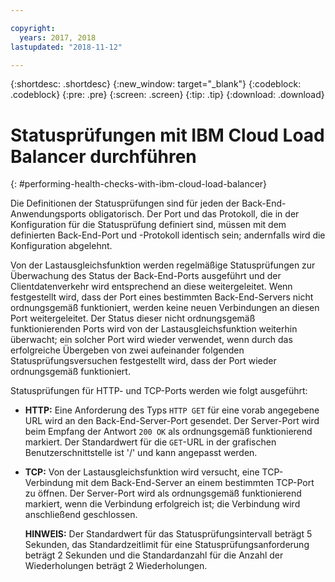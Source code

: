 ```yaml
---

copyright:
  years: 2017, 2018
lastupdated: "2018-11-12"

---
```


{:shortdesc: .shortdesc}
{:new_window: target="_blank"}
{:codeblock: .codeblock}
{:pre: .pre}
{:screen: .screen}
{:tip: .tip}
{:download: .download}

# Statusprüfungen mit IBM Cloud Load Balancer durchführen
{: #performing-health-checks-with-ibm-cloud-load-balancer}

Die Definitionen der Statusprüfungen sind für jeden der Back-End-Anwendungsports obligatorisch. Der Port und das Protokoll, die in der Konfiguration für die Statusprüfung definiert sind, müssen mit dem definierten Back-End-Port und -Protokoll identisch sein; andernfalls wird die Konfiguration abgelehnt. 

Von der Lastausgleichsfunktion werden regelmäßige Statusprüfungen zur Überwachung des Status der Back-End-Ports ausgeführt und der Clientdatenverkehr wird entsprechend an diese weitergeleitet. Wenn festgestellt wird, dass der Port eines bestimmten Back-End-Servers nicht ordnungsgemäß funktioniert, werden keine neuen Verbindungen an diesen Port weitergeleitet. Der Status dieser nicht ordnungsgemäß funktionierenden Ports wird von der Lastausgleichsfunktion weiterhin überwacht; ein solcher Port wird wieder verwendet, wenn durch das erfolgreiche Übergeben von zwei aufeinander folgenden Statusprüfungsversuchen festgestellt wird, dass der Port wieder ordnungsgemäß funktioniert. 

Statusprüfungen für HTTP- und TCP-Ports werden wie folgt ausgeführt:

* **HTTP:** Eine Anforderung des Typs `HTTP GET` für eine vorab angegebene URL wird an den Back-End-Server-Port gesendet. Der Server-Port wird beim Empfang der Antwort `200 OK` als ordnungsgemäß funktionierend markiert. Der Standardwert für die `GET`-URL in der grafischen Benutzerschnittstelle ist '/' und kann angepasst werden. 

* **TCP:** Von der Lastausgleichsfunktion wird versucht, eine TCP-Verbindung mit dem Back-End-Server an einem bestimmten TCP-Port zu öffnen. Der Server-Port wird als ordnungsgemäß funktionierend markiert, wenn die Verbindung erfolgreich ist; die Verbindung wird anschließend geschlossen. 

	**HINWEIS:** Der Standardwert für das Statusprüfungsintervall beträgt 5 Sekunden, das Standardzeitlimit für eine Statusprüfungsanforderung beträgt 2 Sekunden und die Standardanzahl für die Anzahl der Wiederholungen beträgt 2 Wiederholungen. 
